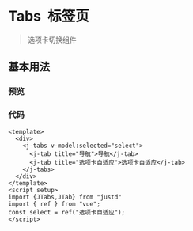 
<script setup>
import TabsDemo from '../components/tabs-demo.vue'
</script>

# Tabs &nbsp;标签页

 >选项卡切换组件

## 基本用法

### 预览

<tabs-demo/>

### 代码

```vue
<template>
  <div>
    <j-tabs v-model:selected="select">
      <j-tab title="导航">导航</j-tab>
      <j-tab title="选项卡自适应">选项卡自适应</j-tab>
    </j-tabs>
  </div>
</template>
<script setup>
import {JTabs,JTab} from "justd"
import { ref } from "vue";
const select = ref("选项卡自适应");
</script>
```
